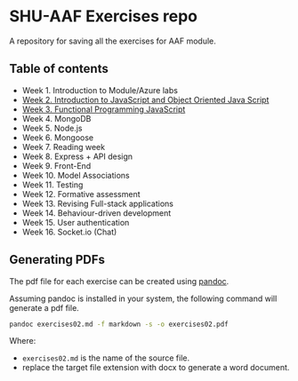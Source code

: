# SHU-AAF Exercises repo

A repository for saving all the exercises for AAF module.

## Table of contents

- Week 1. Introduction to Module/Azure labs
- [Week 2. Introduction to JavaScript and Object Oriented Java Script](./week02-Intro-JS-OO/exercises02.md)
- [Week 3. Functional Programming JavaScript](./week03-Functional-JS/exercises03.md)
- Week 4. MongoDB
- Week 5. Node.js
- Week 6. Mongoose
- Week 7. Reading week
- Week 8. Express + API design
- Week 9. Front-End
- Week 10. Model Associations
- Week 11. Testing
- Week 12. Formative assessment
- Week 13. Revising Full-stack applications
- Week 14. Behaviour-driven development
- Week 15. User authentication
- Week 16. Socket.io (Chat)

## Generating PDFs

The pdf file for each exercise can be created using [pandoc](https://pandoc.org/).

Assuming pandoc is installed in your system, the following command will generate a pdf file.

```bash
pandoc exercises02.md -f markdown -s -o exercises02.pdf
```

Where:

- `exercises02.md` is the name of the source file.
- replace the target file extension with docx to generate a word document.
